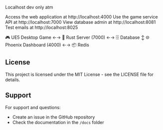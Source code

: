 Localhost dev only atm

Access the web application at http://localhost:4000
Use the game service API at http://localhost:7000
View database admin at http://localhost:8081
Test emails at http://localhost:8025


🎮 UE5 Desktop Game ←→ 🦀 Rust Server (7000) ←→ 🗄️ Database
                              ↕
                    🌐 Phoenix Dashboard (4000) ←→ 📦 Redis




## License
This project is licensed under the MIT License - see the LICENSE file for details.

## Support
For support and questions:
- Create an issue in the GitHub repository
- Check the documentation in the `/docs` folder